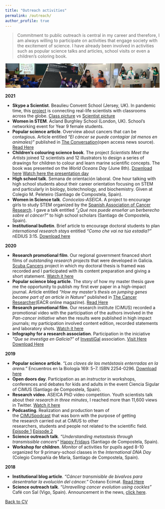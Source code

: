 ```yaml
---
title: "Outreach activities"
permalink: /outreach/
author_profile: true
---
```


> Commitment to public outreach is central in my career and therefore, I am always willing to participate on activities that engage society with the excitement of science. I have already been involved in activities such as popular science talks and articles, school visits or even a children’s coloring book.


<img src='/images/Tira_FotosOutreach_AliciaLBruzos.png'>  

**2021**  
* **Skype a Scientist**. Beaulieu Convent School (Jersey, UK). In pandemic time, this [project](https://www.skypeascientist.com/) is connecting real-life scientists with classrooms across the globe. [Class picture](https://twitter.com/BeaulieuBio/status/1471792405150056453) vs [Scientist picture](https://twitter.com/BruzosAliciaL/status/1471848905054863364/photo/1)
* **Women in STEM**. Acland Burghley School (London, UK). School’s networking event for Year 9 female students.
* **Popular science article**. Overview about cancers that can be contagious. Article entitled *“El cáncer se puede contagiar (al menos en animales)”* published in [The Conversation](https://theconversation.com/es)(open access news source). [Read Here](https://theconversation.com/el-cancer-se-puede-contagiar-al-menos-en-animales-163529)
* **Children’s colouring science book**. The project *Scientists Meet the Artists* joined 12 scientists and 12 illustrators to design a series of drawings for children to colour and learn marine scientific concepts. The book was presented on the *World Oceans Day* (June 8th). [Download here](https://albruzos.github.io/files/outreach_2021-ScientistsMeetArtists.pdf) [Watch here the presentation day](https://tv.uvigo.es/video/60e852f1fe8ebc541a176b22)
* **High school talk**. Semana de orientación laboral. One hour talking with high school students about their career orientation focusing on STEM and particularly in biology, biotechnology, and biochemistry. Given at Colegio M. Peleteiro (Santiago de Compostela, Spain). 
* **Women in Science talk**. *Conócelas-ASEICA*. A project to encourage girls to study STEM organized by the [Spanish Association of Cancer Research](https://www.aseica.es). I gave a talk entitled *"¿Qué nos puede enseñar un berberecho sobre el cáncer?"* to high school scholars (Santiago de Compostela, Spain). 
* **Institutional bulletin**. Brief article to encourage doctoral students to plan *international research stays* entitled *“Como che vai na túa estadía?”* nEDIUS 3:15. [Download here](https://albruzos.github.io/files/outreach_2021-nEDIUS-researchstays.pdf)

**2020**  
* **Research promotional film**. Our regional government financed short films of *outstanding research projects* that were developed in Galicia. [Scuba Cancers](http://www.scubacancers.org/) project in which my doctoral thesis is framed was recorded and I participated with its content preparation and giving a short statement. [Watch it here](https://www.youtube.com/watch?v=Ig3-LggH9Rs)
* **Popular science blog article**. The story of how my master thesis gave me the opportunity to publish my first ever paper in a high-impact journal. Article entitled *“How my master’s thesis on jumping genes became part of an article in Nature”* published in [The Cancer Researcher](https://www.eacr.org/magazine)(EACR online magazine). [Read Here](https://magazine.eacr.org/how-my-masters-thesis-on-jumping-genes-became-part-of-an-article-in-nature/)
* **Research promotional film**. Our research institute (CiMUS) recorded a promotional video with the participation of the authors involved in the *Pan-cancer initiative* when the results were published in high impact journals; my participation involved content edition, recorded statements and laboratory shots. [Watch it here](https://www.youtube.com/watch?v=1fm9kL94xn0)
* **Infography for a research association**. Participation in the iniciative _"Que se investiga en Galicia?"_ of [InvestiGal](https://investi.gal/) association. [Visit Here](https://investi.gal/divulgacion/#infografias) [Download Here](https://drive.google.com/uc?export=download&id=1NsMMFnN4FlGWwWOEYlnmfxvamcodAJmc)

**2019**  
* **Popular science article**. *“Las claves de las metástasis enterradas en la arena.”* Encuentros en la Biología 169: 5–7. ISBN 2254-0296. [Download here](https://albruzos.github.io/files/outreach_2019-EncuentrosEnLaBiologia.pdf)
* **Open doors day**. Participation as an *instructor* in workshops, conferences and debates for kids and adults in the event Ciencia Sigular of CiMUS (Santiago de Compostela, Spain).
* **Research video**. ASEICA PhD video competition. Youth scientists talk about their *research in three minutes*, I reached more than 11,600 views in Twitter. [Watch it here](www.twitter.com/BruzosAliciaL/status/1196606566365089792)
* **Podcasting**. Realization and production team of the [CiMUSpodcast](https://www.ivoox.com/podcast-cimus-podcast_sq_f1817120_1.html) that was born with the purpose of getting the research carried out at CiMUS to other researchers, students and people not related to the scientific field.  
[Episode 1](https://www.ivoox.com/capitulo-1-autismo-audios-mp3_rf_45092632_1.html) [Episode 2](https://www.ivoox.com/capitulo-2-cancer-audios-mp3_rf_47395915_1.html)   
* **Science outreach talk**. *“Understanding metastasis through transmissible cancers”* [Happy Fridays](https://www.usc.es/cimus/es/HappyFridaysMay24) (Santiago de Compostela, Spain).
* **Workshop for children**. *Monitor* of activities for pupils aged 8-10 organized for 9 primary-school classes in the *International DNA Day* (Colegio Compañía de María, Santiago de Compostela, Spain).

**2018**  
* **Institutional blog article**. *“Cáncer transmisible de bivalvos para desentrañar la evolución del cáncer.”* Océano Ecimat. [Read Here](https://oceanoecimat.wordpress.com/2018/05/11/cancer-transmisible-de-bivalvos-para-desentranar-la-evolucion-del-cancer/)
* **Science outreach talk**. *“Unravelling cancer evolution using cockles”* Café con Sal (Vigo, Spain). Announcement in the news, [click here](http://www.ipacuicultura.com/noticias/ultima_hora/62069/el_ciclo_de_conferencias_de_cafe_con_sal_de_la_ecimat_aborda_como_los_berberechos_pueden_ayudar_a_desentranar_la_evolucion_del_cancer.html).


[Back to CV](https://albruzos.github.io/cv/)
